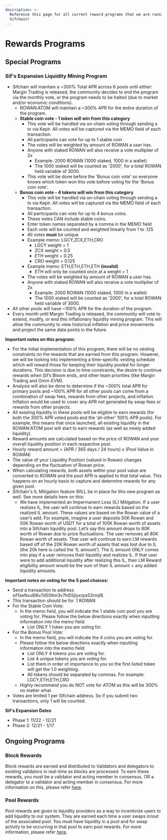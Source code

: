 ```yaml
---
description: >-
  Reference this page for all current reward programs that we are running at
  Sifchain!
---
```


# Rewards Programs

## Special Programs

### Sif's Expansion Liquidity Mining Program

* Sifchain will maintain a \~300% Total APR across 6 pools until either: Margin Trading is released, the community decides to end the program via the monthly vote, or the program needs to be halted (due to market and/or economic conditions).
  * ROWAN:ATOM will maintain a \~300% APR for the entire duration of the program.
  * **Stable coin vote - 1 token will win from this category**
    * This vote will be handled via on-chain voting through sending a tx via Keplr. All votes will be captured via the MEMO field of each transaction.
    * All participants can vote for up to 1 stable coin
    * The votes will be weighted by amount of ROWAN a user has.
    * Anyone with staked ROWAN will also receive a vote multiplier of 2x
      * Example: 2000 ROWAN (1000 staked, 1000 in a wallet)
      * The 1000 staked will be counted as '2000', for a total ROWAN held variable of 3000.
    * This vote will be done before the 'Bonus coin vote' so everyone knows which token won this vote before voting for the 'Bonus coin vote'.
  * **Bonus coin vote - 4 tokens will win from this category**
    * This vote will be handled via on-chain voting through sending a tx via Keplr. All votes will be captured via the MEMO field of each transaction.
    * All participants can vote for up to 4 bonus coins.
    * These votes CAN include stable coins.
    * Enter token names separated by a comma in the MEMO field
    * Each vote will be counted and weighted linearly from 1 to .125
    * All votes **must** be unique
    * Example memo: LGCY,ZCX,ETH,CRO
      * LGCY weight = 1
      * ZCX weight = 0.5
      * ETH weight = 0.25
      * CRO weight = 0.125
    * Example memo: ETH,ETH,ETH,ETH **(invalid)**
      * ETH will only be counted once at a weight = 1
    * The votes will be weighted by amount of ROWAN a user has.
    * Anyone with staked ROWAN will also receive a vote multiplier of 2x
      * Example: 2000 ROWAN (1000 staked, 1000 in a wallet)
      * The 1000 staked will be counted as '2000', for a total ROWAN held variable of 3000.
* All other pools will have \~100% APR for the duration of the program.
* Every month until Margin Trading is released, the community will vote to extend, modify, or end this inflationary liquidity mining program. This will allow the community to view historical inflation and price movements and project the same data points in the future. &#x20;

**Important notes on this program:**

* For the initial implementation of this program, there will be no vesting constraints on the rewards that are earned from this program. However, we will be looking into implementing a time-specific vesting schedule which will reward those for keeping their liquidity pooled for longer durations. This decision is due to time constraints, the desire to continue rewards when Sif’s Bloom ends, and other team priorities (like Margin Trading and Omni-EVM).
* Analysis will also be done to determine if the \~300% total APR for primary pools and \~100% APR for all other pools can come from a combination of swap fees, rewards from other projects, and inflation. Inflation would be used to cover any APR not generated by swap fees or rewards from other projects.
* All existing liquidity in these pools will be eligible to earn rewards (for both the 300% APR voted pools and the ‘all-other’ 100% APR pools). For example, this means that once launched, all existing liquidity in the ROWAN:ATOM pool will start to earn rewards (as well as newly added liquidity).&#x20;
* Reward amounts are calculated based on the price of ROWAN and your overall liquidity position in each respective pool.
* Hourly reward amount = (APR / 365 days / 24 hours) x (Pool Value in ROWAN)
* The value of your Liquidity Position (valued in Rowan) changes depending on the fluctuation of Rowan price.
* When calculating rewards, both assets within your pool value are converted to ROWAN and the pool APR is applied to that total value. This happens on an hourly basis to capture and determine rewards for any given pool.
* Sifchain's IL Mitigation feature WILL be in place for this new program as well. See more details here on this:
  * We have implemented an Impermanent Loss (IL) Mitigation. If a user realizes IL, the user will continue to earn rewards based on the realized IL amount. These values are based on the Rowan value of a user’s add. For example, imagine a user deposits 50K Rowan and 50K Rowan worth of USDT for a total of 100K Rowan worth of assets into a Sifchain liquidity pool. Let’s say this amount drops to 80K worth of Rowan due to price fluctuations. The user removes all 80K Rowan worth of assets. That user will continue to earn LM rewards based off of the 20K Rowan worth of assets that was lost due to IL (the 20k here is called the ‘IL amount’). The IL amount ONLY comes into play if a user removes their liquidity and realizes IL. If that user were to add additional liquidity after realizing this IL, their LM Reward eligibility amount would be the sum of their IL amount + any added liquidity amounts.

**Important notes on voting for the 5 pool choices:**

* Send a transaction to address sif1seftxu8l6v7d50ltm3v7hl55jlyxrps53rmjl8.
* This transaction should be for .1 ROWAN
* For the Stable Coin Vote:
  * In the memo field, you will indicate the 1 stable coin pool you are voting for. Please follow the below directions exactly when inputting information into the memo field:
    * List ONLY 1 token you are voting for.
* For the Bonus Pool Vote:
  * In the memo field, you will indicate the 4 coins you are voting for.
  * Please follow the below directions exactly when inputting information into the memo field:
    * List ONLY 4 tokens you are voting for.
    * List 4 unique tokens you are voting for.
    * List them in order of importance to you so the first listed token will get the 1.0 weighting.
    * All tokens should be separated by commas. For example: LGCY,ETH,ETH,CRO
  * Highly recommend you do NOT vote for ATOM as this will be 300% no matter what.
* Votes are limited 1 per Sifchain address. So if you submit two transactions, only 1 will be counted.

**Sif's Expansion Dates**

* Phase 1: 11/22 - 12/21
* Phase 2: 12/21 - 1/17

## Ongoing Programs

### Block Rewards

Block rewards are earned and distributed to Validators and delegators to existing validators in real-time as blocks are processed. To earn these rewards, you must be a validator and acting member in consensus, OR a delegator to a validator and acting member in consensus. For more information on this, please refer [here](https://docs.sifchain.finance/roles/validators#block-rewards).

### Pool Rewards

Pool rewards are given to liquidity providers as a way to incentivize users to add liquidity to our system. They are earned each time a user swaps in/out of the associated pool. You must have liquidity in a pool and for swap activity to be occurring in that pool to earn pool rewards. For more information, please refer [here](https://docs.sifchain.finance/core-concepts/liquidity-pool#liquidity-provider-income-determination).
